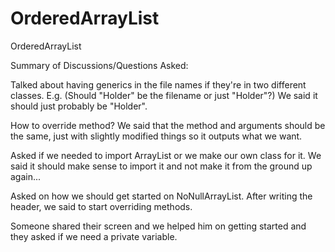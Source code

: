 # OrderedArrayList
OrderedArrayList

Summary of Discussions/Questions Asked:

Talked about having generics in the file names if they're in two
different classes.
  E.g. (Should "Holder<T>" be the filename or just "Holder"?)
  We said it should just probably be "Holder".

How to override method?
  We said that the method and arguments should be the same, just with slightly modified things so it outputs what we want.

Asked if we needed to import ArrayList or we make our own class for it.
  We said it should make sense to import it and not make it from the ground up again...

Asked on how we should get started on NoNullArrayList.
  After writing the header, we said to start overriding methods.

Someone shared their screen and we helped him on getting started and they asked if we need a private variable.
